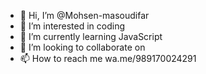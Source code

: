 - 👋 Hi, I’m @Mohsen-masoudifar
- 👀 I’m interested in coding
- 🌱 I’m currently learning JavaScript
- 💞️ I’m looking to collaborate on 
- 📫 How to reach me wa.me/989170024291

<!---
Mohsen-masoudifar/Mohsen-masoudifar is a ✨ special ✨ repository because its `README.md` (this file) appears on your GitHub profile.
You can click the Preview link to take a look at your changes.
--->
